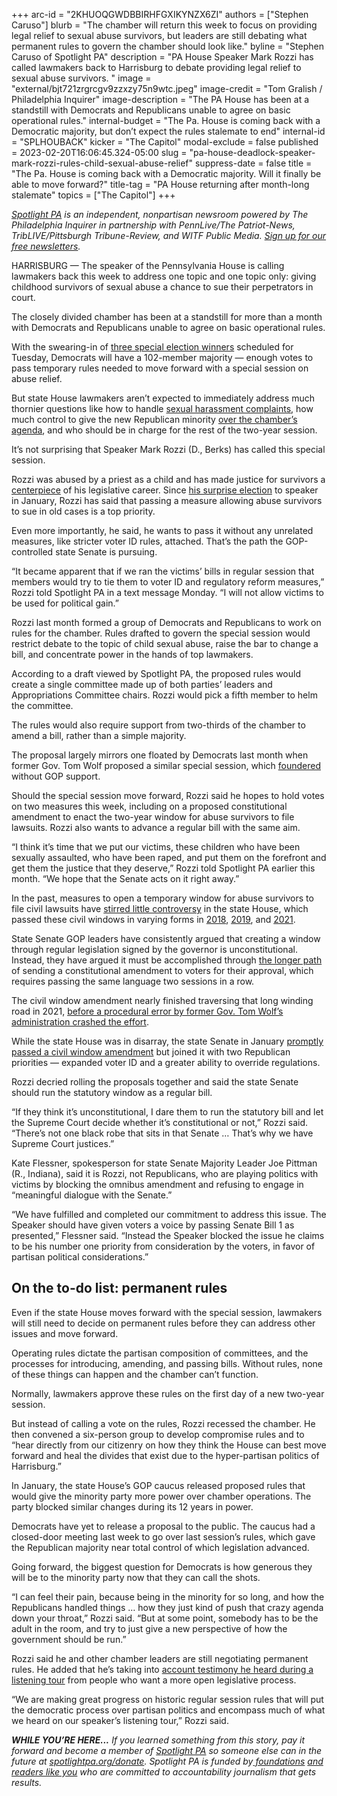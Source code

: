 +++
arc-id = "2KHUOQGWDBBIRHFGXIKYNZX6ZI"
authors = ["Stephen Caruso"]
blurb = "The chamber will return this week to focus on providing legal relief to sexual abuse survivors, but leaders are still debating what permanent rules to govern the chamber should look like."
byline = "Stephen Caruso of Spotlight PA"
description = "PA House Speaker Mark Rozzi has called lawmakers back to Harrisburg to debate providing legal relief to sexual abuse survivors. "
image = "external/bjt721zrgrcgv9zzxzy75n9wtc.jpeg"
image-credit = "Tom Gralish / Philadelphia Inquirer"
image-description = "The PA House has been at a standstill with Democrats and Republicans unable to agree on basic operational rules."
internal-budget = "The Pa. House is coming back with a Democratic majority, but don’t expect the rules stalemate to end"
internal-id = "SPLHOUBACK"
kicker = "The Capitol"
modal-exclude = false
published = 2023-02-20T16:06:45.324-05:00
slug = "pa-house-deadlock-speaker-mark-rozzi-rules-child-sexual-abuse-relief"
suppress-date = false
title = "The Pa. House is coming back with a Democratic majority. Will it finally be able to move forward?"
title-tag = "PA House returning after month-long stalemate"
topics = ["The Capitol"]
+++

<a href="https://www.spotlightpa.org/"><i>Spotlight PA</i></a><i> is an independent, nonpartisan newsroom powered by The Philadelphia Inquirer in partnership with PennLive/The Patriot-News, TribLIVE/Pittsburgh Tribune-Review, and WITF Public Media. </i><a href="https://www.spotlightpa.org/newsletters"><i>Sign up for our free newsletters</i></a><i>.</i>

HARRISBURG — The speaker of the Pennsylvania House is calling lawmakers back this week to address one topic and one topic only: giving childhood survivors of sexual abuse a chance to sue their perpetrators in court.

The closely divided chamber has been at a standstill for more than a month with Democrats and Republicans unable to agree on basic operational rules.

With the swearing-in of <a href="https://www.spotlightpa.org/news/2023/02/special-elections-pennsylvania-house-democratic-majority/">three special election winners</a> scheduled for Tuesday, Democrats will have a 102-member majority — enough votes to pass temporary rules needed to move forward with a special session on abuse relief.

<script src="https://www.spotlightpa.org/embed.js" async></script><div data-spl-embed-version="1" data-spl-src="https://www.spotlightpa.org/embeds/newsletter/"></div>


But state House lawmakers aren’t expected to immediately address much thornier questions like how to handle <a href="https://www.spotlightpa.org/news/2023/01/pa-house-lawmaker-harassment-allegation-misconduct-rules/">sexual harassment complaints</a>, how much control to give the new Republican minority <a href="https://www.spotlightpa.org/news/2023/01/pa-house-speaker-mark-rozzi-rule-changes/">over the chamber’s agenda</a>, and who should be in charge for the rest of the two-year session.

It’s not surprising that Speaker Mark Rozzi (D., Berks) has called this special session.

Rozzi was abused by a priest as a child and has made justice for survivors a <a href="https://www.spotlightpa.org/news/2023/01/pa-legislature-house-speaker-mark-rozzi-clergy-abuse-profile/">centerpiece</a> of his legislative career. Since <a href="https://www.spotlightpa.org/news/2023/01/pa-house-speaker-mark-rozzi-behind-the-scenes/">his surprise election</a> to speaker in January, Rozzi has said that passing a measure allowing abuse survivors to sue in old cases is a top priority.

Even more importantly, he said, he wants to pass it without any unrelated measures, like stricter voter ID rules, attached. That’s the path the GOP-controlled state Senate is pursuing.

“It became apparent that if we ran the victims’ bills in regular session that members would try to tie them to voter ID and regulatory reform measures,” Rozzi told Spotlight PA in a text message Monday. “I will not allow victims to be used for political gain.”

Rozzi last month formed a group of Democrats and Republicans to work on rules for the chamber. Rules drafted to govern the special session would restrict debate to the topic of child sexual abuse, raise the bar to change a bill, and concentrate power in the hands of top lawmakers.

According to a draft viewed by Spotlight PA, the proposed rules would create a single committee made up of both parties’ leaders and Appropriations Committee chairs. Rozzi would pick a fifth member to helm the committee.

The rules would also require support from two-thirds of the chamber to amend a bill, rather than a simple majority.

The proposal largely mirrors one floated by Democrats last month when former Gov. Tom Wolf proposed a similar special session, which <a href="https://www.spotlightpa.org/news/2023/01/pa-house-speaker-mark-rozzi-resign-jim-gregory-clergy-abuse-amendment/">foundered</a> without GOP support.

Should the special session move forward, Rozzi said he hopes to hold votes on two measures this week, including on a proposed constitutional amendment to enact the two-year window for abuse survivors to file lawsuits. Rozzi also wants to advance a regular bill with the same aim.

“I think it’s time that we put our victims, these children who have been sexually assaulted, who have been raped, and put them on the forefront and get them the justice that they deserve,” Rozzi told Spotlight PA earlier this month. “We hope that the Senate acts on it right away.”

In the past, measures to open a temporary window for abuse survivors to file civil lawsuits have <a href="https://www.penncapital-star.com/government-politics/faced-with-limited-republican-backing-statute-of-limitations-reform-on-thin-ice-in-house/">stirred little controversy</a> in the state House, which passed these civil windows in varying forms in <a href="https://www.legis.state.pa.us/CFDOCS/Legis/RC/Public/rc_view_action2.cfm?sess_yr=2017&amp;sess_ind=0&amp;rc_body=H&amp;rc_nbr=1460">2018</a>, <a href="https://www.legis.state.pa.us/cfdocs/billInfo/billInfo.cfm?sYear=2019&amp;sInd=0&amp;body=H&amp;type=B&amp;bn=0963">2019</a>, and <a href="https://www.legis.state.pa.us/cfdocs/legis/RC/Public/rc_view_action2.cfm?sess_yr=2021&amp;sess_ind=0&amp;rc_body=H&amp;rc_nbr=151">2021</a>.

State Senate GOP leaders have consistently argued that creating a window through regular legislation signed by the governor is unconstitutional. Instead, they have argued it must be accomplished through <a href="https://www.spotlightpa.org/news/2023/01/pa-legislature-constitutional-amendments-voter-id-abortion-explainer/">the longer path</a> of sending a constitutional amendment to voters for their approval, which requires passing the same language two sessions in a row.

The civil window amendment nearly finished traversing that long winding road in 2021, <a href="https://www.spotlightpa.org/news/2021/05/pa-child-sex-abuse-legal-window-wolf-admin-blunder-report-findings/" target="_blank">before a procedural error by former Gov. Tom Wolf’s administration crashed the effort</a>.

While the state House was in disarray, the state Senate in January <a href="https://www.legis.state.pa.us/cfdocs/billInfo/billInfo.cfm?sYear=2023&body=S&type=B&bn=1">promptly passed a civil window amendment</a> but joined it with two Republican priorities — expanded voter ID and a greater ability to override regulations.

Rozzi decried rolling the proposals together and said the state Senate should run the statutory window as a regular bill.

“If they think it’s unconstitutional, I dare them to run the statutory bill and let the Supreme Court decide whether it’s constitutional or not,” Rozzi said. “There’s not one black robe that sits in that Senate … That’s why we have Supreme Court justices.”

Kate Flessner, spokesperson for state Senate Majority Leader Joe Pittman (R., Indiana), said it is Rozzi, not Republicans, who are playing politics with victims by blocking the omnibus amendment and refusing to engage in “meaningful dialogue with the Senate.”

“We have fulfilled and completed our commitment to address this issue. The Speaker should have given voters a voice by passing Senate Bill 1 as presented,” Flessner said. “Instead the Speaker blocked the issue he claims to be his number one priority from consideration by the voters, in favor of partisan political considerations.”

## On the to-do list: permanent rules

Even if the state House moves forward with the special session, lawmakers will still need to decide on permanent rules before they can address other issues and move forward.

Operating rules dictate the partisan composition of committees, and the processes for introducing, amending, and passing bills. Without rules, none of these things can happen and the chamber can’t function.

Normally, lawmakers approve these rules on the first day of a new two-year session.

But instead of calling a vote on the rules, Rozzi recessed the chamber. He then convened a six-person group to develop compromise rules and to “hear directly from our citizenry on how they think the House can best move forward and heal the divides that exist due to the hyper-partisan politics of Harrisburg.”

In January, the state House’s GOP caucus released proposed rules that would give the minority party more power over chamber operations. The party blocked similar changes during its 12 years in power.

Democrats have yet to release a proposal to the public. The caucus had a closed-door meeting last week to go over last session’s rules, which gave the Republican majority near total control of which legislation advanced.

<script src="https://www.spotlightpa.org/embed.js" async></script><div data-spl-embed-version="1" data-spl-src="https://www.spotlightpa.org/embeds/donate/"></div>


Going forward, the biggest question for Democrats is how generous they will be to the minority party now that they can call the shots.

“I can feel their pain, because being in the minority for so long, and how the Republicans handled things … how they just kind of push that crazy agenda down your throat,” Rozzi said. “But at some point, somebody has to be the adult in the room, and try to just give a new perspective of how the government should be run.”

Rozzi said he and other chamber leaders are still negotiating permanent rules. He added that he’s taking into <a href="https://www.spotlightpa.org/news/2023/02/pa-house-deadlock-speaker-mark-rozzi-listening-tour/" target="_blank">account testimony he heard during a listening tour</a> from people who want a more open legislative process.

“We are making great progress on historic regular session rules that will put the democratic process over partisan politics and encompass much of what we heard on our speaker’s listening tour,” Rozzi said.

<i><b>WHILE YOU’RE HERE...</b></i><i> If you learned something from this story, pay it forward and become a member of </i><a href="https://www.spotlightpa.org/"><i>Spotlight PA</i></a><i> so someone else can in the future at </i><a href="http://spotlightpa.org/donate"><i>spotlightpa.org/donate</i></a><i>. Spotlight PA is funded by</i><a href="https://www.spotlightpa.org/support"><i> foundations</i></a><i> </i><a href="https://www.spotlightpa.org/support"><i>and readers like you</i></a><i> who are committed to accountability journalism that gets results.</i>
